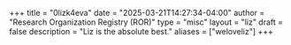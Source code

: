 +++ 
title = "0lizk4eva" 
date = "2025-03-21T14:27:34-04:00"
author = "Research Organization Registry (ROR)" 
type = "misc"
layout = "liz"
draft = false 
description = "Liz is the absolute best."
aliases = ["weloveliz"]
+++ 

